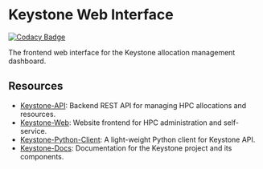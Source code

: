 # Keystone Web Interface

[![Codacy Badge](https://app.codacy.com/project/badge/Grade/e20bea54965a48d892e5939b15f6ba85)](https://app.codacy.com/gh/pitt-crc/keystone-web/dashboard?utm_source=gh&utm_medium=referral&utm_content=&utm_campaign=Badge_grade)

The frontend web interface for the Keystone allocation management dashboard.

## Resources

- [Keystone-API](https://github.com/pitt-crc/keystone-api): Backend REST API for managing HPC allocations and resources.
- [Keystone-Web](https://github.com/pitt-crc/keystone-web): Website frontend for HPC administration and self-service.
- [Keystone-Python-Client](https://github.com/pitt-crc/keystone-python-client): A light-weight Python client for Keystone API.
- [Keystone-Docs](https://github.com/pitt-crc/keystone-docs): Documentation for the Keystone project and its components.
